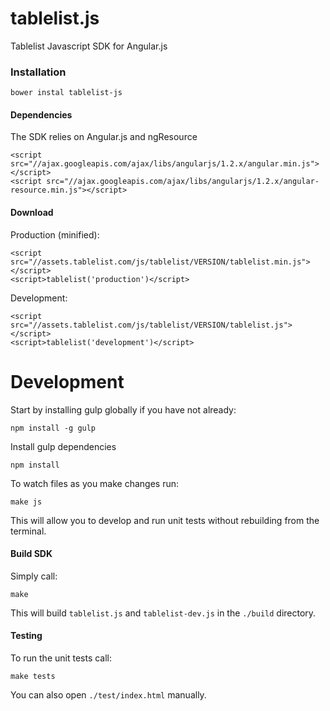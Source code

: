 tablelist.js
============

Tablelist Javascript SDK for Angular.js

### Installation
`bower instal tablelist-js`

#### Dependencies
The SDK relies on Angular.js and ngResource
```
<script src="//ajax.googleapis.com/ajax/libs/angularjs/1.2.x/angular.min.js"></script>
<script src="//ajax.googleapis.com/ajax/libs/angularjs/1.2.x/angular-resource.min.js"></script>
```

#### Download
Production (minified):
```
<script src="//assets.tablelist.com/js/tablelist/VERSION/tablelist.min.js"></script>
<script>tablelist('production')</script>
``` 

Development:
```
<script src="//assets.tablelist.com/js/tablelist/VERSION/tablelist.js"></script>
<script>tablelist('development')</script>
``` 

Development
===========

Start by installing gulp globally if you have not already:
```
npm install -g gulp
```

Install gulp dependencies
```
npm install
```

To watch files as you make changes run:
```
make js
``` 
This will allow you to develop and run unit tests without rebuilding from the terminal.


#### Build SDK

Simply call:
```
make
```
This will build `tablelist.js` and `tablelist-dev.js` in the `./build` directory.

#### Testing

To run the unit tests call:
```
make tests
```

You can also open `./test/index.html` manually.
